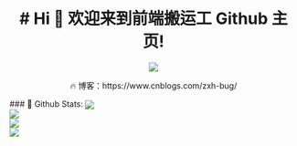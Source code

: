 <h1  align="center"># Hi 🎉 欢迎来到前端搬运工 Github 主页!</h1>
<p  align="center">
    <img  src="https://readme-typing-svg.herokuapp.com/?lines=%E6%AC%A2%E8%BF%8E%E6%9D%A5%E5%88%B0%E5%89%8D%E7%AB%AF%E6%90%AC%E8%BF%90%E5%B7%A5GitHub%E4%B8%BB%E9%A1%B5;%E5%8D%9A%E5%AE%A2%E5%9B%AD%EF%BC%9Ahttps%3A%2F%2Fwww.cnblogs.com%2Fzxh-bug%2F&font=Roboto" />
</p>
<p  align="center">🔥 博客：https://www.cnblogs.com/zxh-bug/ </p>
### 🌈 Github Stats:
<a href="https://count.getloli.com"><img align="center" src="https://count.getloli.com/get/@11477872997?theme=rule34"></a><br>
<img src = "http://github-readme-streak-stats.herokuapp.com?user=11477872997&theme=dracula"><br>
<img src="https://github-readme-stats.vercel.app/api/top-langs/?username=11477872997&bg_color=30,e96443,904e95&title_color=fff&text_color=fff"  /><br>
<img src = "https://github-readme-stats.vercel.app/api?username=11477872997&bg_color=30,e96443,904e95&title_color=fff&text_color=fff"><br>


 
